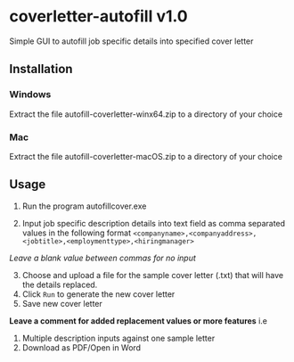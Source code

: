 # coverletter-autofill v1.0
Simple GUI to autofill job specific details into specified cover letter

## Installation

### Windows
Extract the file autofill-coverletter-winx64.zip to a directory of your choice
### Mac
Extract the file autofill-coverletter-macOS.zip to a directory of your choice

## Usage

1. Run the program autofillcover.exe

2. Input job specific description details into text field as comma separated values in the following format
```<companyname>,<companyaddress>,<jobtitle>,<employmenttype>,<hiringmanager>```

  *Leave a blank value between commas for no input*

3. Choose and upload a file for the sample cover letter (.txt) that will have the details replaced.
4. Click `Run` to generate the new cover letter
5. Save new cover letter

**Leave a comment for added replacement values or more features**
i.e
1. Multiple description inputs against one sample letter
2. Download as PDF/Open in Word
